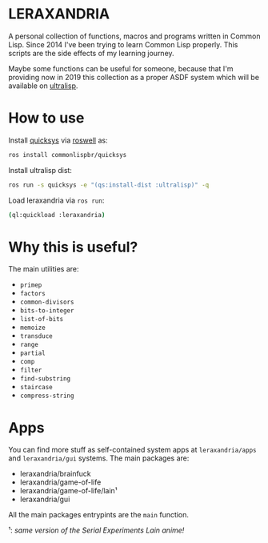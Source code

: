 # LERAXANDRIA

A personal collection of functions, macros and programs written in
Common Lisp. Since 2014 I've been trying to learn Common Lisp
properly. This scripts are the side effects of my learning journey.

Maybe some functions can be useful for someone, because that I'm
providing now in 2019 this collection as a proper ASDF system which
will be available on [ultralisp].

[ultralisp]: http://ultralisp.org

# How to use

Install [quicksys] via [roswell] as:

``` bash
ros install commonlispbr/quicksys
```

Install ultralisp dist:

``` bash
ros run -s quicksys -e "(qs:install-dist :ultralisp)" -q
```

Load leraxandria via `ros run`:

``` bash
(ql:quickload :leraxandria)
```

[quicksys]: https://github.com/commonlispbr/quicksys
[roswell]: https://github.com/roswell/roswell

# Why this is useful?

The main utilities are:

* `primep`
* `factors`
* `common-divisors`
* `bits-to-integer`
* `list-of-bits`
* `memoize`
* `transduce`
* `range`
* `partial`
* `comp`
* `filter`
* `find-substring`
* `staircase`
* `compress-string`

# Apps

You can find more stuff as self-contained system apps at
`leraxandria/apps` and `leraxandria/gui` systems. The main
packages are:

* leraxandria/brainfuck
* leraxandria/game-of-life
* leraxandria/game-of-life/lain¹
* leraxandria/gui


All the main packages entrypints are the `main` function.

¹: _same version of the Serial Experiments Lain anime!_
